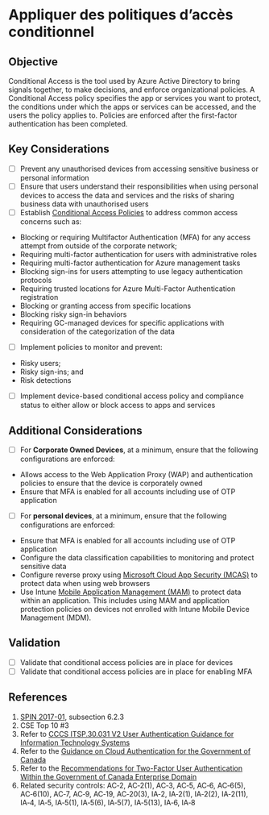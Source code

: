 # Appliquer des politiques d’accès conditionnel

## Objective

Conditional Access is the tool used by Azure Active Directory to bring signals together, to make decisions, and enforce organizational policies. A Conditional Access policy specifies the app or services you want to protect, the conditions under which the apps or services can be accessed, and the users the policy applies to. Policies are enforced after the first-factor authentication has been completed.

## Key Considerations

* [ ] Prevent any unauthorised devices from accessing sensitive business or personal information
* [ ] Ensure that users understand their responsibilities when using personal devices to access the data and services and the risks of sharing business data with unauthorised users
* [ ] Establish [Conditional Access Policies](https://docs.microsoft.com/en-us/azure/active-directory/conditional-access/overview) to address common access concerns such as:

- Blocking or requiring Multifactor Authentication (MFA) for any access attempt from outside of the corporate network;
- Requiring multi-factor authentication for users with administrative roles
- Requiring multi-factor authentication for Azure management tasks
- Blocking sign-ins for users attempting to use legacy authentication protocols
- Requiring trusted locations for Azure Multi-Factor Authentication registration
- Blocking or granting access from specific locations 
- Blocking risky sign-in behaviors
- Requiring GC-managed devices for specific applications with consideration of the categorization of the data

* [ ] Implement policies to monitor and prevent:

- Risky users;
- Risky sign-ins; and
- Risk detections

* [ ] Implement device-based conditional access policy and compliance status to either allow or block access to apps and services

## Additional Considerations

* [ ] For **Corporate Owned Devices**, at a minimum, ensure that the following configurations are enforced:
- Allows access to the Web Application Proxy (WAP) and authentication policies to ensure that the device is corporately owned
- Ensure that MFA is enabled for all accounts including use of OTP application

* [ ] For **personal devices**, at a minimum, ensure that the following configurations are enforced:

- Ensure that MFA is enabled for all accounts including use of OTP application
- Configure the data classification capabilities to monitoring and protect sensitive data 
- Configure reverse proxy using [Microsoft Cloud App Security (MCAS)](https://docs.microsoft.com/en-us/cloud-app-security/proxy-intro-aad) to protect data when using web browsers
- Use Intune [Mobile Application Management (MAM)](https://docs.microsoft.com/en-us/mem/intune/apps/mam-faq) to protect data within an application. This includes using MAM and application protection policies on devices not enrolled with Intune Mobile Device Management (MDM). 

## Validation

- [ ] Validate that conditional access policies are in place for devices 
- [ ] Validate that conditional access policies are in place for enabling MFA 

## References

1. [SPIN 2017-01](https://www.canada.ca/en/treasury-board-secretariat/services/access-information-privacy/security-identity-management/direction-secure-use-commercial-cloud-services-spin.html), subsection 6.2.3
2. CSE Top 10 #3
3. Refer to [CCCS ITSP.30.031 V2 User Authentication Guidance for Information Technology Systems](https://cyber.gc.ca/en/guidance/user-authentication-guidance-information-technology-systems-itsp30031-v3)
4. Refer to the [Guidance on Cloud Authentication for the Government of Canada](https://intranet.canada.ca/wg-tg/cagc-angc-eng.asp)
5. Refer to the [Recommendations for Two-Factor User Authentication Within the Government of Canada Enterprise Domain](https://intranet.canada.ca/wg-tg/rtua-rafu-eng.asp)
6. Related security controls: AC‑2, AC‑2(1), AC‑3, AC‑5, AC‑6, AC‑6(5), AC‑6(10), AC‑7, AC‑9, AC‑19, AC‑20(3), IA‑2, IA‑2(1), IA‑2(2), IA‑2(11), IA‑4, IA‑5, IA‑5(1), IA‑5(6), IA‑5(7), IA‑5(13), IA‑6, IA‑8
